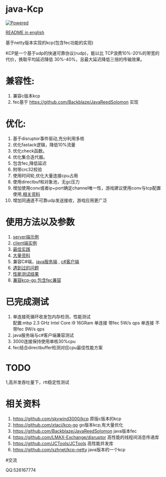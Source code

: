 # java-Kcp

[![Powered][2]][1]

[README in english](https://github.com/l42111996/java-Kcp/blob/master/README.en.md)

基于netty版本实现的kcp(包含fec功能的实现)

KCP是一个基于udp的快速可靠协议(rudp)，能以比 TCP浪费10%-20%的带宽的代价，换取平均延迟降低 30%-40%，且最大延迟降低三倍的传输效果。


[1]: https://github.com/skywind3000/kcp
[2]: http://skywind3000.github.io/word/images/kcp.svg


# 兼容性:
1. 兼容c版本kcp
2. fec基于 https://github.com/Backblaze/JavaReedSolomon 实现


# 优化:
1. 基于disruptor事件驱动,充分利用多核
2. 优化fastack逻辑，降低10%流量
3. 优化check函数。
4. 优化集合迭代器。
5. 包含fec,降低延迟
6. 附带crc32校验
7. 使用时间轮,优化大量连接cpu占用
8. 使用directbuf和对象池，无gc压力
9. 增加使用conv或者ip+port确定channel唯一性，游戏建议使用conv与tcp配置使用,[相关资料](https://github.com/skywind3000/kcp/wiki/Cooperate-With-Tcp-Server)
10. 增加同通道不可靠udp发送接收，游戏应用更广泛


# 使用方法以及参数
1. [server端示例](https://github.com/l42111996/java-Kcp/blob/master/kcp-netty/src/main/java/task.KcpRttExampleServer.java)
2. [client端实例](https://github.com/l42111996/java-Kcp/blob/master/kcp-netty/src/main/java/task.KcpRttExampleClient.java)
3. [最佳实践](https://github.com/skywind3000/kcp/wiki/KCP-Best-Practice)
4. [大量资料](https://github.com/skywind3000/kcp)
5. 兼容C#端，[java服务端](https://github.com/l42111996/java-Kcp/blob/master/kcp-netty/src/main/java/test/Kcp4sharpExampleServer.java) , [c#客户端](https://github.com/l42111996/kcp4sharp/blob/master/kcp4sharp/TestKcp.cs)
6. [遇到过的问题](https://github.com/l42111996/java-Kcp/blob/master/QA.md)
7. [性能测试结果](https://github.com/l42111996/java-Kcp/blob/master/Benchmark.md)
8. [兼容kcp-go,包含fec兼容](https://github.com/l42111996/java-Kcp/blob/master/kcp-netty/src/main/java/test/Kcp4GoExampleClient.java)


# 已完成测试
1. 单连接死循环收发包内存检测，性能测试  
配置:mbp 2.3 GHz Intel Core i9 16GRam
单连接 带fec 5W/s qps
单连接 不带fec  9W/s qps
2. java服务端与c#客户端兼容测试
3. 3000连接保持使用单核30%cpu
4. fec结合directbuffer检测对应cpu最佳性能方案



# TODO 
1,高并发吞吐量下，rtt稳定性测试
   
   
# 相关资料

1. https://github.com/skywind3000/kcp 原版c版本的kcp
2. https://github.com/xtaci/kcp-go go版本kcp,有大量优化
3. https://github.com/Backblaze/JavaReedSolomon java版本fec
4. https://github.com/LMAX-Exchange/disruptor 高性能的线程间消息传递库
5. https://github.com/JCTools/JCTools 高性能并发库
6. https://github.com/szhnet/kcp-netty java版本的一个kcp
   
   
#交流

QQ:526167774
   
    